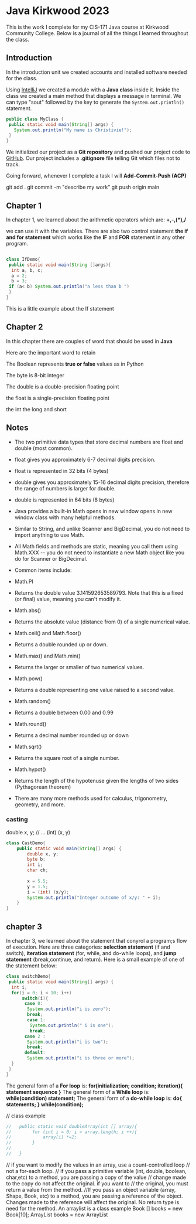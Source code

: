 # Java Kirkwood 2023
 This is the work  I complete for my CIS-171 
 Java course at Kirkwood Community College.
 Below is a journal of all the things I learned 
 throughout the class.
 
## Introduction
In the introduction unit we created accounts and 
installed software needed for the class.

Using [IntelliJ](https://jetbrains.com/idea) we created a module with a **Java 
class** inside it. Inside the class we created a main method 
that displays a message in terminal. We can type "sout" followed by the 
key to generate the `System.out.println()` statement.
``` Java 
public class MyClass {
 public static void main(String[] args) {
   System.out.println("My name is Christivie!");
 }
}
```
We initialized our project as a __Git repository__ and pushed our project code 
to [GitHub](https://gtihub.com). Our project includes a **.gitignore** 
file telling Git which files not to track.

Going forward, whenever I complete a task 
I will __Add-Commit-Push (ACP)__

git add . git commit -m "describe my work" git push origin main

## Chapter 1
In chapter 1, we learned about the arithmetic operators which are: 
__+,-,(*),/__ 

we can use it with the variables.
There are also two control statement __the if and for statement__ which works like the **IF**
and **FOR** statement in any other program.
``` Java

class IfDemo{
 public static void main(String []args){
  int a, b, c;
  a = 2;
  b = 3;
 if (a< b) System.out.println("a less than b ")
 }
}
```
This is a little example about the If statement

## Chapter 2
In this chapter there are couples of word that should be used in **Java**

Here are the important word to retain

The Boolean represents __true or false__ values as in Python

The byte is  8-bit integer

The double is a double-precision floating point  

the float is a single-precision floating point

the int
the long and short


## Notes
- The two primitive data types that store decimal numbers are float and double (most common).
- float gives you approximately 6-7 decimal digits precision.

- float is represented in 32 bits (4 bytes)

- double gives you approximately 15-16 decimal digits precision, therefore the range of numbers is larger for double.

- double is represented in 64 bits (8 bytes)

- Java provides a built-in Math opens in new window opens in new window class with many helpful methods.
- Similar to String, and unlike Scanner and BigDecimal, you do not need to import anything to use Math.
- All Math fields and methods are static, meaning you call them using Math.XXX -- you do not need to instantiate a new Math object like you do for Scanner or BigDecimal.
- Common items include:
- Math.PI
- Returns the double value 3.141592653589793. Note that this is a fixed (or final) value, meaning you can't modify it.
- Math.abs()
- Returns the absolute value (distance from 0) of a single numerical value.
- Math.ceil() and Math.floor()
- Returns a double rounded up or down.
- Math.max() and Math.min()
- Returns the larger or smaller  of two numerical values.
- Math.pow()
- Returns a double representing one value raised to a second value.
- Math.random()
- Returns a double between 0.00 and 0.99
- Math.round()
- Returns a decimal number rounded up or down
- Math.sqrt()
- Returns the square root of a single number.
- Math.hypot()
- Returns the length of the hypotenuse given the lengths of two sides (Pythagorean theorem)
- There are many more methods used for calculus, trigonometry, geometry, and more.
### casting
double x, y;
// ...
(int) (x, y)
```java
class CastDemo{
    public static void main(String[] args) {
        double x, y;
        byte b;
        int i;
        char ch;
        
        x = 5.5;
        y = 1.5;
        i = (int) (x/y);
        System.out.println("Integer outcome of x/y: " + i);
    }
}


```


## chapter 3
In chapter 3, we learned about the statement that conyrol a program;s 
flow of execution. Here are three categories: **selection statement** (if and switch),
**iteration statement** (for, while, and do-while loops), and **jump statement** 
(break,continue, and return).
Here is a small  example of one of the statement below:
```java
class switchDemo{
 public static void main(String[] args) {
  int i;
  for(i = 0; i < 10; i++)
      switch(i){
       case 0:
        System.out.println("i is zero");
        break;
        case 1:
         System.out.println(" i is one");
         break;
       case 2 :
        System.out.println("i is two");
        break;
       default:
        System.out.println("i is three or more");
  }
 }
}
```
The general form of a __For loop__ is:
**for(initialization; condition; iteration){
    statement sequence
        }**
The general form of a __While loop__ is:
 **while(condition) statement;**
The general form of a __do-while loop__ is:
**do{
    statements;
    } while(condition);**

// class example
```java
//   public static void doubleArray(int [] array){
//        for (int i = 0; i < array.length; i ++){
//            array[i] *=2;
//        }
//            
//   }
```
// if you want to modify the values in an array, use a count-controlled loop
// not a for-each loop.
// if you pass a primitive variable (int, double, boolean, char,etc) to a method, you are passing a copy of the value
// change made to the copy do not affect the original. if you want to
// the original, you must return a value from the method.
//If you pass an object variable (array, Shape, Book, etc) to a method, you are passing a reference of 
the object. Changes made to the reference will affect the original. No return type is need for the method.
An arraylist is a class
example
Book [] books = new Book[10];
ArrayList<Book> books = new ArrayList
